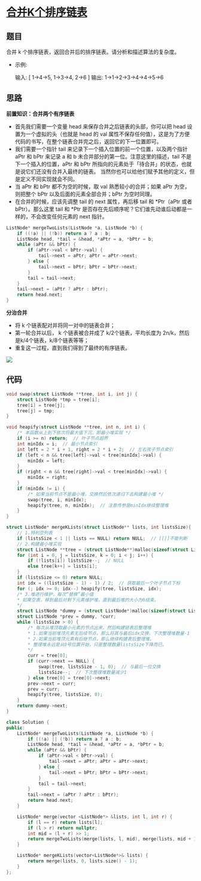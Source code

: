 # [合并K个排序链表](https://leetcode-cn.com/problems/merge-k-sorted-lists/)

## 题目

合并 k 个排序链表，返回合并后的排序链表。请分析和描述算法的复杂度。

- 示例:

  输入:
  [
    1->4->5,
    1->3->4,
    2->6
  ]
  输出: 1->1->2->3->4->4->5->6

## 思路

**前置知识：合并两个有序链表**

- 首先我们需要一个变量 head 来保存合并之后链表的头部，你可以把 head 设置为一个虚拟的头（也就是 head 的 val 属性不保存任何值），这是为了方便代码的书写，在整个链表合并完之后，返回它的下一位置即可。
- 我们需要一个指针 tail 来记录下一个插入位置的前一个位置，以及两个指针 aPtr 和 bPtr 来记录 a 和 b 未合并部分的第一位。注意这里的描述，tail 不是下一个插入的位置，aPtr 和 bPtr 所指向的元素处于「待合并」的状态，也就是说它们还没有合并入最终的链表。 当然你也可以给他们赋予其他的定义，但是定义不同实现就会不同。
- 当 aPtr 和 bPtr 都不为空的时候，取 val 熟悉较小的合并；如果 aPtr 为空，则把整个 bPtr 以及后面的元素全部合并；bPtr 为空时同理。
- 在合并的时候，应该先调整 tail 的 next 属性，再后移 tail 和 *Ptr（aPtr 或者 bPtr）。那么这里 tail 和 *Ptr 是否存在先后顺序呢？它们谁先动谁后动都是一样的，不会改变任何元素的 next 指针。

```C++
ListNode* mergeTwoLists(ListNode *a, ListNode *b) {
    if ((!a) || (!b)) return a ? a : b;
    ListNode head, *tail = &head, *aPtr = a, *bPtr = b;
    while (aPtr && bPtr) {
        if (aPtr->val < bPtr->val) {
            tail->next = aPtr; aPtr = aPtr->next;
        } else {
            tail->next = bPtr; bPtr = bPtr->next;
        }
        tail = tail->next;
    }
    tail->next = (aPtr ? aPtr : bPtr);
    return head.next;
}
```

**分治合并**

- 将 k 个链表配对并将同一对中的链表合并；
- 第一轮合并以后， k 个链表被合并成了 k/2个链表，平均长度为 2n/k，然后是k/4个链表，k/8个链表等等；
- 重复这一过程，直到我们得到了最终的有序链表。

![](https://pic.leetcode-cn.com/6f70a6649d2192cf32af68500915d84b476aa34ec899f98766c038fc9cc54662-image.png)

## 代码

```C
void swap(struct ListNode **tree, int i, int j) {
    struct ListNode *tmp = tree[i];
    tree[i] = tree[j];
    tree[j] = tmp;
}

void heapify(struct ListNode **tree, int n, int i) {
    /* 本函数从上到下依次将最大值下沉，即最小堆实现 */
    if (i >= n) return;  // 叶子节点超界
    int minIdx = i;  // 最小节点索引
    int left = 2 * i + 1, right = 2 * i + 2;  // 左右孩子节点索引
    if (left < n && tree[left]->val < tree[minIdx]->val) {
        minIdx = left;
    }
    if (right < n && tree[right]->val < tree[minIdx]->val) {
        minIdx = right;
    }
    if (minIdx != i) {
        /* 如果当前节点不是最小堆，交换然后依次递归下去构建最小堆 */
        swap(tree, i, minIdx);
        heapify(tree, n, minIdx);  // 注意传参是minIdx继续整理堆
    }
}

struct ListNode* mergeKLists(struct ListNode** lists, int listsSize){
    // 1.特判空列表
    if (listsSize < 1 || lists == NULL) return NULL;  // [[]]不能判断
    // 2.构建最小堆实现
    struct ListNode **tree = (struct ListNode**)malloc(sizeof(struct ListNode*) * listsSize);
    for (int i = 0, j = listsSize, k = 0; i < j; i++) {
        if (!lists[i]) listsSize--;  // NULL
        else tree[k++] = lists[i];
    }
    if (listsSize <= 0) return NULL;
    int idx = ((listsSize - 1) - 1) / 2;  // 获取最后一个叶子节点下标
    for (; idx >= 0; idx--) heapify(tree, listsSize, idx);
    /* 3.堆进行维护，每次“替换”最小值
    * 如果空表，移到最后对剩下元素维护堆，直到最后堆的大小为0结束。
    */
    struct ListNode *dummy = (struct ListNode*)malloc(sizeof(struct ListNode));
    struct ListNode *prev = dummy, *curr;
    while (listsSize > 0) {
        /* 每次从堆顶取最小元素的节点出来，然后构建链表后整理堆
        * 1.如果当前堆顶元素无后续节点，那么将其与最后idx交换，下次整理堆数量-1
        * 2.如果当前堆顶元素有后继节点，那么继续构建表后整理堆。
        * 整理堆永远是从0号位置开始，只是整理数量listsSize下降而已。
        */
        curr = tree[0];
        if (curr->next == NULL) {
            swap(tree, listsSize - 1, 0);  // 与最后一位交换
            listsSize--;  // 下次整理堆数量减少1
        } else tree[0] = tree[0]->next;
        prev->next = curr;
        prev = curr;
        heapify(tree, listsSize, 0);
    }
    return dummy->next;
}
```



```C++
class Solution {
public:
    ListNode* mergeTwoLists(ListNode *a, ListNode *b) {
        if ((!a) || (!b)) return a ? a : b;
        ListNode head, *tail = &head, *aPtr = a, *bPtr = b;
        while (aPtr && bPtr) {
            if (aPtr->val < bPtr->val) {
                tail->next = aPtr; aPtr = aPtr->next;
            } else {
                tail->next = bPtr; bPtr = bPtr->next;
            }
            tail = tail->next;
        }
        tail->next = (aPtr ? aPtr : bPtr);
        return head.next;
    }

    ListNode* merge(vector <ListNode*> &lists, int l, int r) {
        if (l == r) return lists[l];
        if (l > r) return nullptr;
        int mid = (l + r) >> 1;
        return mergeTwoLists(merge(lists, l, mid), merge(lists, mid + 1, r));
    }

    ListNode* mergeKLists(vector<ListNode*>& lists) {
        return merge(lists, 0, lists.size() - 1);
    }
};
```

